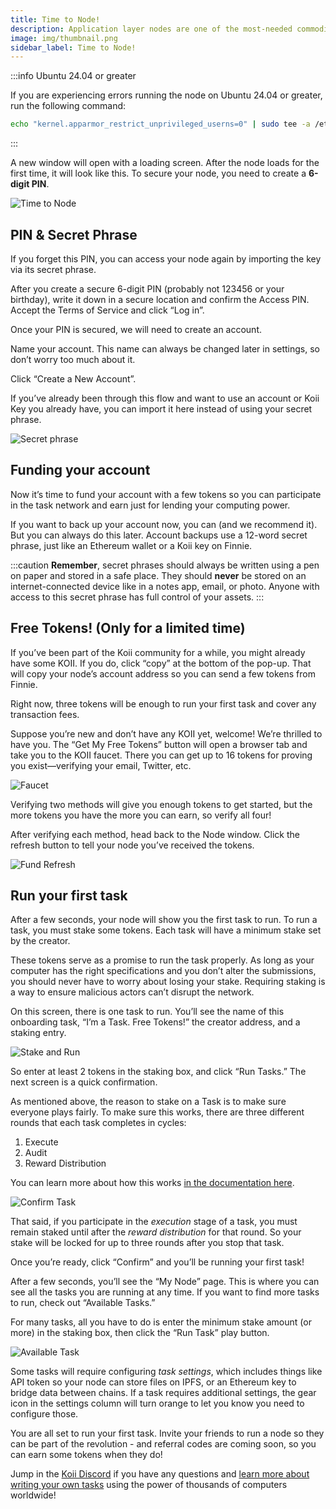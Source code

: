 ```yaml
---
title: Time to Node!
description: Application layer nodes are one of the most-needed commodities in Web3.
image: img/thumbnail.png
sidebar_label: Time to Node!
---
```


:::info Ubuntu 24.04 or greater

If you are experiencing errors running the node on Ubuntu 24.04 or greater, run the following command:

```sh
echo "kernel.apparmor_restrict_unprivileged_userns=0" | sudo tee -a /etc/sysctl.conf && sudo sysctl -p
```

:::

A new window will open with a loading screen. After the node loads for the first time, it will look like this. To secure your node, you need to create a **6-digit PIN**.

![Time to Node](/img/run-a-node/task-node/welcome.png)

## PIN & Secret Phrase

If you forget this PIN, you can access your node again by importing the key via its secret phrase.

After you create a secure 6-digit PIN (probably not 123456 or your birthday), write it down in a secure location and confirm the Access PIN. Accept the Terms of Service and click “Log in”.

Once your PIN is secured, we will need to create an account.

Name your account. This name can always be changed later in settings, so don’t worry too much about it.

Click “Create a New Account”.

If you’ve already been through this flow and want to use an account or Koii Key you already have, you can import it here instead of using your secret phrase.

![Secret phrase](/img/run-a-node/task-node/create-new-account.png)

## Funding your account

Now it’s time to fund your account with a few tokens so you can participate in the task network and earn just for lending your computing power.

If you want to back up your account now, you can (and we recommend it). But you can always do this later. Account backups use a 12-word secret phrase, just like an Ethereum wallet or a Koii key on Finnie.

:::caution
**Remember**, secret phrases should always be written using a pen on paper and stored in a safe place. They should **never** be stored on an internet-connected device like in a notes app, email, or photo. Anyone with access to this secret phrase has full control of your assets.
:::

## Free Tokens! (Only for a limited time)

If you’ve been part of the Koii community for a while, you might already have some KOII. If you do, click “copy” at the bottom of the pop-up. That will copy your node’s account address so you can send a few tokens from Finnie.

Right now, three tokens will be enough to run your first task and cover any transaction fees.

Suppose you’re new and don’t have any KOII yet, welcome! We’re thrilled to have you.
The “Get My Free Tokens” button will open a browser tab and take you to the KOII faucet. There you can get up to 16 tokens for proving you exist—verifying your email, Twitter, etc.

![Faucet](/img/run-a-node/task-node/faucet.png)

Verifying two methods will give you enough tokens to get started, but the more tokens you have the more you can earn, so verify all four!

After verifying each method, head back to the Node window. Click the refresh button to tell your node you’ve received the tokens.

![Fund Refresh](/img/run-a-node/task-node/fund-refresh.png)

## Run your first task

After a few seconds, your node will show you the first task to run. To run a task, you must stake some tokens. Each task will have a minimum stake set by the creator.

These tokens serve as a promise to run the task properly. As long as your computer has the right specifications and you don’t alter the submissions, you should never have to worry about losing your stake. Requiring staking is a way to ensure malicious actors can’t disrupt the network.

On this screen, there is one task to run. You’ll see the name of this onboarding task, “I’m a Task. Free Tokens!” the creator address, and a staking entry.

![Stake and Run](/img/run-a-node/task-node/stake-and-run.png)

So enter at least 2 tokens in the staking box, and click “Run Tasks.” The next screen is a quick confirmation.

As mentioned above, the reason to stake on a Task is to make sure everyone plays fairly. To make sure this works, there are three different rounds that each task completes in cycles:

1. Execute
2. Audit
3. Reward Distribution

You can learn more about how this works [in the documentation here](/concepts/what-are-tasks/what-are-tasks/gradual-consensus).

![Confirm Task](/img/run-a-node/task-node/confirm.png)

That said, if you participate in the _execution_ stage of a task, you must remain staked until after the _reward distribution_ for that round. So your stake will be locked for up to three rounds after you stop that task.

Once you’re ready, click “Confirm” and you’ll be running your first task!

After a few seconds, you’ll see the “My Node” page. This is where you can see all the tasks you are running at any time. If you want to find more tasks to run, check out “Available Tasks.”

For many tasks, all you have to do is enter the minimum stake amount (or more) in the staking box, then click the “Run Task” play button.

![Available Task](/img/run-a-node/task-node/available-task.png)

Some tasks will require configuring _task settings_, which includes things like API token so your node can store files on IPFS, or an Ethereum key to bridge data between chains. If a task requires additional settings, the gear icon in the settings column will turn orange to let you know you need to configure those.

You are all set to run your first task. Invite your friends to run a node so they can be part of the revolution - and referral codes are coming soon, so you can earn some tokens when they do!

Jump in the [Koii Discord](https://discord.com/invite/koii-network) if you have any questions and [learn more about writing your own tasks](/concepts/what-are-tasks/what-are-tasks) using the power of thousands of computers worldwide!
